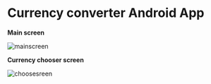 # Currency converter Android App

**Main screen**

![mainscreen](https://cloud.githubusercontent.com/assets/17046593/25313491/57e23f6a-2838-11e7-9518-d41b2a33825e.jpg)

**Currency chooser screen**

![choosesreen](https://cloud.githubusercontent.com/assets/17046593/25313506/8570f502-2838-11e7-965c-c41ae451908e.jpg)
